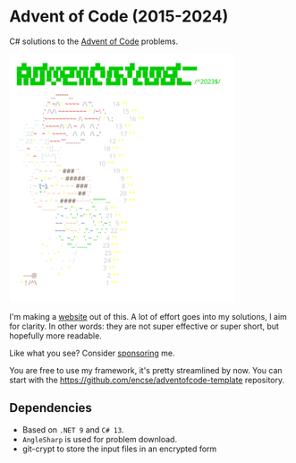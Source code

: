    # Advent of Code (2015-2024)
   C# solutions to the [Advent of Code](https://adventofcode.com) problems. 

   <a href="https://adventofcode.com"><img src="2023/calendar.svg" width="80%" /></a>

   I'm making a [website](https://aoc.csokavar.hu) out of this. A lot of effort goes into my solutions, 
   I aim for clarity. In other words: they are not super effective or super short, but hopefully more readable.
   
   Like what you see? Consider [sponsoring](https://github.com/sponsors/encse) me.
   
   You are free to use my framework, it's pretty streamlined by now. You can start with the 
   https://github.com/encse/adventofcode-template repository.

   ## Dependencies
   - Based on `.NET 9` and `C# 13`. 
   - `AngleSharp` is used for problem download.
   - git-crypt to store the input files in an encrypted form
